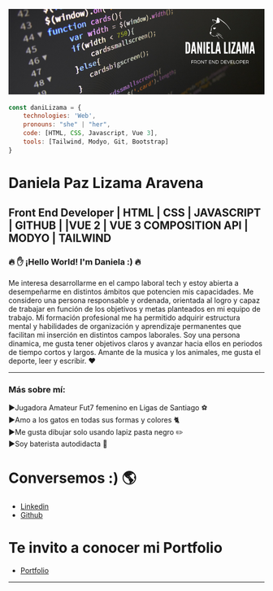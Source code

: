 ![banner](/daniela%20L.%20aravena%20front%20end%20developer.png)


``` js 
const daniLizama = {
    technologies: 'Web',
    pronouns: "she" | "her",
    code: [HTML, CSS, Javascript, Vue 3],
    tools: [Tailwind, Modyo, Git, Bootstrap]
}
```
# Daniela Paz Lizama Aravena
## Front End Developer  | HTML | CSS | JAVASCRIPT | GITHUB | |VUE 2 | VUE 3 COMPOSITION API | MODYO | TAILWIND

### :fire: :hand: ¡Hello World! I'm Daniela :)  :fire:

Me interesa desarrollarme en el campo laboral tech y estoy abierta a desempeñarme en distintos ámbitos que potencien mis capacidades. Me considero una persona responsable y ordenada, orientada al logro y capaz de 
trabajar en función de los objetivos y metas planteados en mi equipo de trabajo.
Mi formación profesional me ha permitido adquirir estructura mental y habilidades de organización y aprendizaje permanentes que facilitan mi inserción en distintos campos laborales.
Soy una persona dinamica, me gusta tener objetivos claros y avanzar hacia ellos en periodos de tiempo cortos y largos. Amante de la musica y los animales, me gusta el deporte, leer y escribir. :heart:

--------

### Más sobre mí:
 :arrow_forward:Jugadora Amateur Fut7 femenino en Ligas de Santiago  :soccer:<br>:arrow_forward:Amo a los gatos en todas sus formas y colores :cat2:<br>:arrow_forward:Me gusta dibujar solo usando lapiz pasta negro :pencil2:<br>:arrow_forward:Soy baterista autodidacta :musical_note: <br>

# Conversemos :) :earth_americas:


- [Linkedin](https://www.linkedin.com/in/danielalizamaaravenadv/)
- [Github](https://github.com/Seabird15)
  
# Te invito a conocer mi Portfolio 
- [Portfolio](https://musical-starship-0fd502.netlify.app/)

-------




